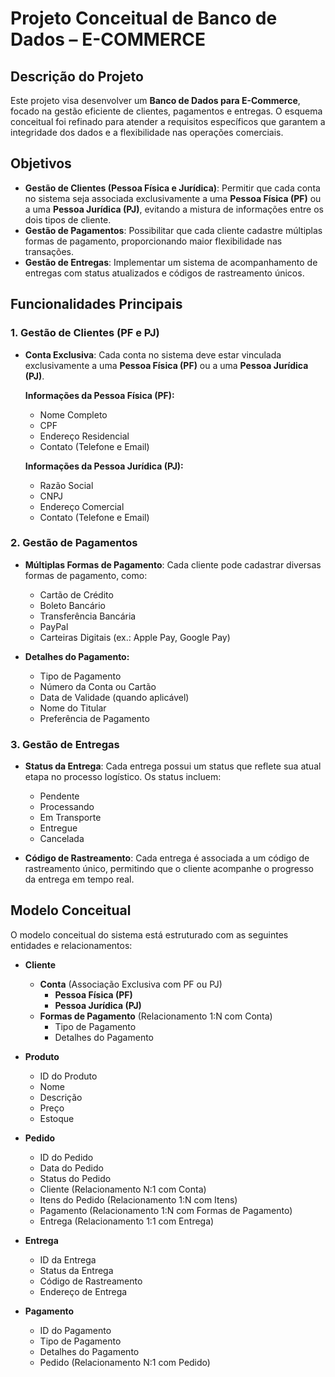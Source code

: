 # Projeto Conceitual de Banco de Dados – E-COMMERCE

## Descrição do Projeto

Este projeto visa desenvolver um **Banco de Dados para E-Commerce**, focado na gestão eficiente de clientes, pagamentos e entregas. O esquema conceitual foi refinado para atender a requisitos específicos que garantem a integridade dos dados e a flexibilidade nas operações comerciais.

## Objetivos

- **Gestão de Clientes (Pessoa Física e Jurídica)**: Permitir que cada conta no sistema seja associada exclusivamente a uma **Pessoa Física (PF)** ou a uma **Pessoa Jurídica (PJ)**, evitando a mistura de informações entre os dois tipos de cliente.
- **Gestão de Pagamentos**: Possibilitar que cada cliente cadastre múltiplas formas de pagamento, proporcionando maior flexibilidade nas transações.
- **Gestão de Entregas**: Implementar um sistema de acompanhamento de entregas com status atualizados e códigos de rastreamento únicos.

## Funcionalidades Principais

### 1. Gestão de Clientes (PF e PJ)

- **Conta Exclusiva**: Cada conta no sistema deve estar vinculada exclusivamente a uma **Pessoa Física (PF)** ou a uma **Pessoa Jurídica (PJ)**.
  
  **Informações da Pessoa Física (PF):**
  - Nome Completo
  - CPF
  - Endereço Residencial
  - Contato (Telefone e Email)

  **Informações da Pessoa Jurídica (PJ):**
  - Razão Social
  - CNPJ
  - Endereço Comercial
  - Contato (Telefone e Email)

### 2. Gestão de Pagamentos

- **Múltiplas Formas de Pagamento**: Cada cliente pode cadastrar diversas formas de pagamento, como:
  - Cartão de Crédito
  - Boleto Bancário
  - Transferência Bancária
  - PayPal
  - Carteiras Digitais (ex.: Apple Pay, Google Pay)

- **Detalhes do Pagamento:**
  - Tipo de Pagamento
  - Número da Conta ou Cartão
  - Data de Validade (quando aplicável)
  - Nome do Titular
  - Preferência de Pagamento

### 3. Gestão de Entregas

- **Status da Entrega**: Cada entrega possui um status que reflete sua atual etapa no processo logístico. Os status incluem:
  - Pendente
  - Processando
  - Em Transporte
  - Entregue
  - Cancelada

- **Código de Rastreamento**: Cada entrega é associada a um código de rastreamento único, permitindo que o cliente acompanhe o progresso da entrega em tempo real.

## Modelo Conceitual

O modelo conceitual do sistema está estruturado com as seguintes entidades e relacionamentos:

- **Cliente**
  - **Conta** (Associação Exclusiva com PF ou PJ)
    - **Pessoa Física (PF)**
    - **Pessoa Jurídica (PJ)**
  - **Formas de Pagamento** (Relacionamento 1:N com Conta)
    - Tipo de Pagamento
    - Detalhes do Pagamento

- **Produto**
  - ID do Produto
  - Nome
  - Descrição
  - Preço
  - Estoque

- **Pedido**
  - ID do Pedido
  - Data do Pedido
  - Status do Pedido
  - Cliente (Relacionamento N:1 com Conta)
  - Itens do Pedido (Relacionamento 1:N com Itens)
  - Pagamento (Relacionamento 1:N com Formas de Pagamento)
  - Entrega (Relacionamento 1:1 com Entrega)

- **Entrega**
  - ID da Entrega
  - Status da Entrega
  - Código de Rastreamento
  - Endereço de Entrega

- **Pagamento**
  - ID do Pagamento
  - Tipo de Pagamento
  - Detalhes do Pagamento
  - Pedido (Relacionamento N:1 com Pedido)
